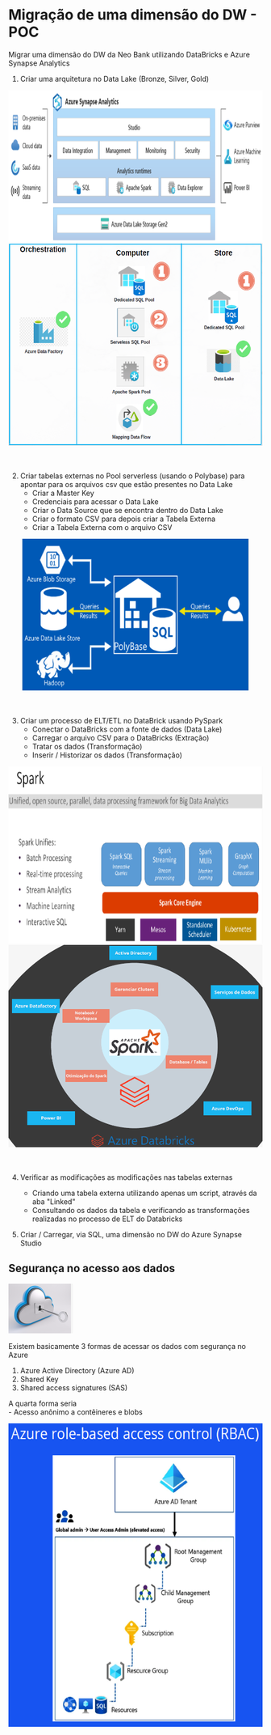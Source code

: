 # Migração de uma dimensão do DW - POC

Migrar uma dimensão do DW da Neo Bank utilizando DataBricks e Azure Synapse Analytics

1) Criar uma arquitetura no Data Lake (Bronze, Silver, Gold)
<div align="center">
<img src="https://github.com/Lucas-Sobreira/Azure_BigData_NeoBank/blob/main/imgs/Azure_Synapse_Analytics.png" width="700" height="300"/>
<img src="https://github.com/Lucas-Sobreira/Azure_BigData_NeoBank/blob/main/imgs/Synapse_Components.PNG" width="700" height="400"/>
</div>

<br>
<br>

2) Criar tabelas externas no Pool serverless (usando o Polybase) para apontar para os arquivos csv que estão presentes no Data Lake
    - Criar a Master Key
    - Credenciais para acessar o Data Lake
    - Criar o Data Source que se encontra dentro do Data Lake
    - Criar o formato CSV para depois criar a Tabela Externa
    - Criar a Tabela Externa com o arquivo CSV

<div align="center">
<img src="https://github.com/Lucas-Sobreira/Azure_BigData_NeoBank/blob/main/imgs/Polybase.PNG" width="450" height="300"/>
</div>

<br>
<br>

3) Criar um processo de ELT/ETL no DataBrick usando PySpark
    - Conectar o DataBricks com a fonte de dados (Data Lake)
    - Carregar o arquivo CSV para o DataBricks (Extração)
    - Tratar os dados (Transformação)
    - Inserir / Historizar os dados (Transformação)

<div align="center">
<img src="https://github.com/Lucas-Sobreira/Azure_BigData_NeoBank/blob/main/imgs/Spark.PNG" width="600" height="350"/>
<img src="https://github.com/Lucas-Sobreira/Azure_BigData_NeoBank/blob/main/imgs/Azure_Databricks.PNG" width="600" height="400"/>
</div>

<br>
<br>

4) Verificar as modificações as modificações nas tabelas externas
    - Criando uma tabela externa utilizando apenas um script, através da aba "Linked"
    - Consultando os dados da tabela e verificando as transformações realizadas no processo de ELT do Databricks

5) Criar / Carregar, via SQL, uma dimensão no DW do Azure Synapse Studio


## Segurança no acesso aos dados 
<img src="https://github.com/Lucas-Sobreira/Azure_BigData_NeoBank/blob/main/imgs/Seguranca_Dados.PNG"/>

Existem basicamente 3 formas de acessar os dados com segurança no Azure

1) Azure Active Directory (Azure AD)
2) Shared Key
3) Shared access signatures (SAS)

A quarta forma seria   
    - Acesso anônimo a contêineres e blobs
    
<div align="center">
<img src="https://github.com/Lucas-Sobreira/Azure_BigData_NeoBank/blob/main/imgs/Azure_role-based_acess_control(RBAC).png" width="600" height="600"/>
</div>

